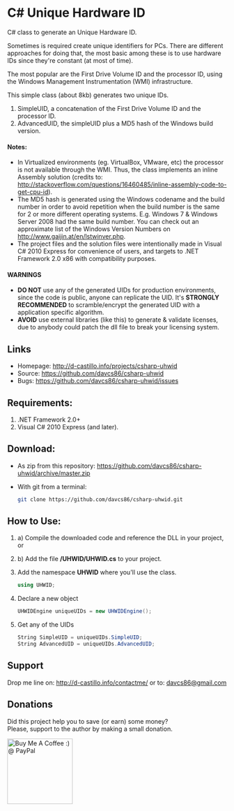 C# Unique Hardware ID
============

C# class to generate an Unique Hardware ID.

Sometimes is required create unique identifiers for PCs. There are different approaches for doing that, the most basic among these is to use hardware IDs since they're constant (at most of time).

The most popular are the First Drive Volume ID and the processor ID, using the Windows Management Instrumentation (WMI) infrastructure.

This simple class (about 8kb) generates two unique IDs.

1. SimpleUID, a concatenation of the First Drive Volume ID and the processor ID.
2. AdvancedUID, the simpleUID plus a MD5 hash of the Windows build version.

#### Notes:

* In Virtualized environments (eg. VirtualBox, VMware, etc) the processor is not available through the WMI. Thus, the class implements an inline Assembly solution (credits to: <http://stackoverflow.com/questions/16460485/inline-assembly-code-to-get-cpu-id>).
* The MD5 hash is generated using the Windows codename and the build number in order to avoid repetition when the build number is the same for 2 or more different operating systems. E.g. Windows 7 & Windows Server 2008 had the same build number. You can check out an approximate list of the Windows Version Numbers on <http://www.gaijin.at/en/lstwinver.php>.
* The project files and the solution files were intentionally made in Visual C# 2010 Express for convenience of users, and targets to .NET Framework 2.0 x86 with compatibility purposes.

#### WARNINGS

* **DO NOT** use any of the generated UIDs for production environments, since the code is public, anyone can replicate the UID. It's **STRONGLY RECOMMENDED** to scramble/encrypt the generated UID with a application specific algorithm.
* **AVOID** use external libraries (like this) to generate & validate licenses, due to anybody could patch the dll file to break your licensing system.

## Links

* Homepage: <http://d-castillo.info/projects/csharp-uhwid>
* Source: <https://github.com/davcs86/csharp-uhwid>
* Bugs:   <https://github.com/davcs86/csharp-uhwid/issues>

## Requirements:

1. .NET Framework 2.0+
2. Visual C# 2010 Express (and later).

## Download:

* As zip from this repository: <https://github.com/davcs86/csharp-uhwid/archive/master.zip>

* With git from a terminal:

    ```sh
    git clone https://github.com/davcs86/csharp-uhwid.git
    ```

## How to Use:

1. a) Compile the downloaded code and reference the DLL in your project, or

1. b) Add the file **/UHWID/UHWID.cs** to your project.

2. Add the namespace **UHWID** where you'll use the class.

    ```c#
    using UHWID;
    ```

3. Declare a new object 

    ```c#
    UHWIDEngine uniqueUIDs = new UHWIDEngine();
    ```

4. Get any of the UIDs

    ```c#
    String SimpleUID = uniqueUIDs.SimpleUID;
    String AdvancedUID = uniqueUIDs.AdvancedUID;
    ```

## Support

Drop me line on: <http://d-castillo.info/contactme/> or to: davcs86@gmail.com

## Donations

Did this project help you to save (or earn) some money?<br>
Please, support to the author by making a small donation.

<a href='https://www.paypal.com/cgi-bin/webscr?cmd=_s-xclick&hosted_button_id=2PK29ZFPUZ5WL' target='_blank'><img width="150" style='border:0px;width:150px' src='http://ko-fi.com/img/button-4.png' border='0' alt='Buy Me A Coffee :) @ PayPal' /></a>
